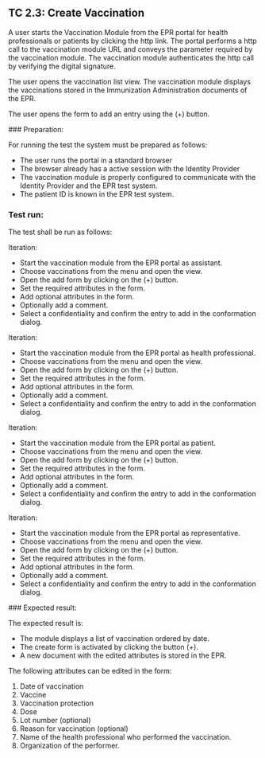 ## TC 2.3: Create Vaccination

A user starts the Vaccination Module from the EPR portal for health professionals or patients by clicking the http link. The portal performs a http call to the vaccination module URL and conveys the parameter required by the vaccination module. The vaccination module authenticates the http call by verifying the digital signature.

The user opens the vaccination list view. The vaccination module displays the vaccinations stored in the Immunization Administration documents of the EPR.

The user opens the form to add an entry using the (+) button.

### Preparation:

For running the test the system must be prepared as follows:
- The user runs the portal in a standard browser
- The browser already has a active session with the Identity Provider
- The vaccination module is properly configured to communicate with the Identity Provider and the EPR test system.
- The patient ID is known in the EPR test system.

### Test run:

The test shall be run as follows:

Iteration:
- Start the vaccination module from the EPR portal as assistant.
- Choose vaccinations from the menu and open the view.
- Open the add form by clicking on the (+) button.
- Set the required attributes in the form.
- Add optional attributes in the form.
- Optionally add a comment.
- Select a confidentiality and confirm the entry to add in the conformation dialog.

Iteration:
- Start the vaccination module from the EPR portal as health professional.
- Choose vaccinations from the menu and open the view.
- Open the add form by clicking on the (+) button.
- Set the required attributes in the form.
- Add optional attributes in the form.
- Optionally add a comment.
- Select a confidentiality and confirm the entry to add in the conformation dialog.

Iteration:
- Start the vaccination module from the EPR portal as patient.
- Choose vaccinations from the menu and open the view.
- Open the add form by clicking on the (+) button.
- Set the required attributes in the form.
- Add optional attributes in the form.
- Optionally add a comment.
- Select a confidentiality and confirm the entry to add in the conformation dialog.

Iteration:
- Start the vaccination module from the EPR portal as representative.
- Choose vaccinations from the menu and open the view.
- Open the add form by clicking on the (+) button.
- Set the required attributes in the form.
- Add optional attributes in the form.
- Optionally add a comment.
- Select a confidentiality and confirm the entry to add in the conformation dialog.

### Expected result:

The expected result is:
- The module displays a list of vaccination ordered by date.
- The create form is activated by clicking the button (+).
- A new document with the edited attributes is stored in the EPR.   

The following attributes can be edited in the form:
1.	Date of vaccination
2.	Vaccine
3.	Vaccination protection
4.	Dose
5.	Lot number (optional)
6.	Reason for vaccination (optional)
7.	Name of the health professional who performed the vaccination.
8.  Organization of the performer.
